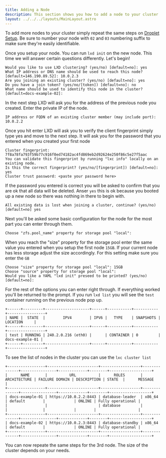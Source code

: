 ```yaml
---
title: Adding a Node
description: This section shows you how to add a node to your cluster
layout: ../../../layouts/MainLayout.astro
---
```


To add more nodes to your cluster simply repeat the same steps on [Droplet Setup](/en/lxd-cluster/digital-ocean#droplet-setup). Be sure to number your node with `02` and `03` numbering suffix to make sure they're easily identifiable.

Once you setup your node. You can run `lxd init` on the new node. This time we will answer certain questions differently. Let's begin!

```shell
Would you like to use LXD clustering? (yes/no) [default=no]: yes
What IP address or DNS name should be used to reach this node? [default=146.190.89.52]: 10.0.2.3
Are you joining an existing cluster? (yes/no) [default=no]: yes
Do you have a join token? (yes/no/[token]) [default=no]: no
What name should be used to identify this node in the cluster? [default=docs-example-02]:
```

In the next step LXD will ask you for the address of the previous node you created. Enter the private IP of the node.

```shell
IP address or FQDN of an existing cluster member (may include port): 10.0.2.2
```

Once you hit enter LXD will ask you to verify the client fingerprint simply type yes and move to the next step. It will ask you for the password that you entered when you created your first node

```shell
Cluster fingerprint: 7f8a78fa793f59b77c916f0ed74182ac4fd869eb2d92624e250f86c5e27f5aac
You can validate this fingerprint by running "lxc info" locally on an existing node.
Is this the correct fingerprint? (yes/no/[fingerprint]) [default=no]: yes
Cluster trust password: <paste your password here>
```

If the password you entered is correct you will be asked to confirm that you are ok that all data will be deleted. Anser `yes` this is ok because you booted up a new node so there was nothing in there to begin with.

```shell
All existing data is lost when joining a cluster, continue? (yes/no) [default=no] yes
```

Next you'll be asked some basic configuration for the node for the most part you can enter through them.

```shell
Choose "zfs.pool_name" property for storage pool "local":
```

When you reach the "size" property for the storage pool enter the same value you entered when you setup the first node `15GB`. If your current node has less storage adjust the size accordingly. For this setting make sure you enter the `GB`

```shell
Choose "size" property for storage pool "local": 15GB
Choose "source" property for storage pool "local":
Would you like a YAML "lxd init" preseed to be printed? (yes/no) [default=no]:
```

For the rest of the options you can enter right through. If everything worked you'll be returned to the prompt. If you run `lxd list` you will see the `test` container running on the previous node pop up.

```shell
+------+---------+--------------------+------+-----------+-----------+-----------------+
| NAME |  STATE  |        IPV4        | IPV6 |   TYPE    | SNAPSHOTS |    LOCATION     |
+------+---------+--------------------+------+-----------+-----------+-----------------+
| test | RUNNING | 240.2.0.216 (eth0) |      | CONTAINER | 0         | docs-example-01 |
+------+---------+--------------------+------+-----------+-----------+-----------------+
```

To see the list of nodes in the cluster you can use the `lxc cluster list`

```shell
+-----------------+-----------------------+------------------+--------------+----------------+-------------+--------+-------------------+
|      NAME       |          URL          |      ROLES       | ARCHITECTURE | FAILURE DOMAIN | DESCRIPTION | STATE  |      MESSAGE      |
+-----------------+-----------------------+------------------+--------------+----------------+-------------+--------+-------------------+
| docs-example-01 | https://10.0.2.2:8443 | database-leader  | x86_64       | default        |             | ONLINE | Fully operational |
|                 |                       | database         |              |                |             |        |                   |
+-----------------+-----------------------+------------------+--------------+----------------+-------------+--------+-------------------+
| docs-example-02 | https://10.0.2.3:8443 | database-standby | x86_64       | default        |             | ONLINE | Fully operational |
+-----------------+-----------------------+------------------+--------------+----------------+-------------+--------+-------------------+
```

You can now repeate the same steps for the 3rd node. The size of the cluster depends on your needs.
